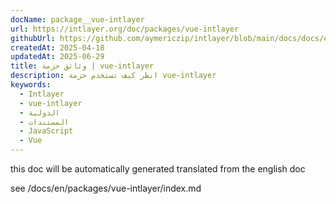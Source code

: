 ```yaml
---
docName: package__vue-intlayer
url: https://intlayer.org/doc/packages/vue-intlayer
githubUrl: https://github.com/aymericzip/intlayer/blob/main/docs/docs/en/packages/vue-intlayer/index.md
createdAt: 2025-04-18
updatedAt: 2025-06-29
title: وثائق حزمة | vue-intlayer
description: انظر كيف تستخدم حزمة vue-intlayer
keywords:
  - Intlayer
  - vue-intlayer
  - الدولية
  - المستندات
  - JavaScript
  - Vue
---
```


this doc will be automatically generated translated from the english doc

see /docs/en/packages/vue-intlayer/index.md
